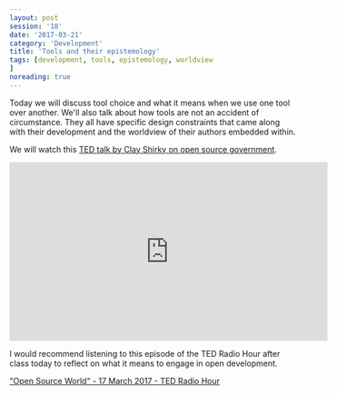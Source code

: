 ```yaml
--- 
layout: post 
session: '18' 
date: '2017-03-21' 
category: 'Development' 
title: 'Tools and their epistemology' 
tags: [development, tools, epistemology, worldview			
] 
noreading: true
--- 
```


Today we will discuss tool choice and what it means when we use one tool over another. 
We'll also talk about how tools are not an accident of circumstance. 
They all have specific design constraints that came along with their development and the worldview of their authors embedded within. 

We will watch this [TED talk by Clay Shirky on open source government](https://www.ted.com/talks/clay_shirky_how_the_internet_will_one_day_transform_government).

<iframe src="https://embed.ted.com/talks/clay_shirky_how_the_internet_will_one_day_transform_government" width="560" height="315" frameborder="0" scrolling="no" webkitAllowFullScreen mozallowfullscreen allowFullScreen></iframe>

<excerpt/>

I would recommend listening to this episode of the TED Radio Hour after class today to reflect on what it means to engage in open development. 

["Open Source World" - 17 March 2017 - TED Radio Hour](http://www.npr.org/programs/ted-radio-hour/?showDate=2017-03-17)

